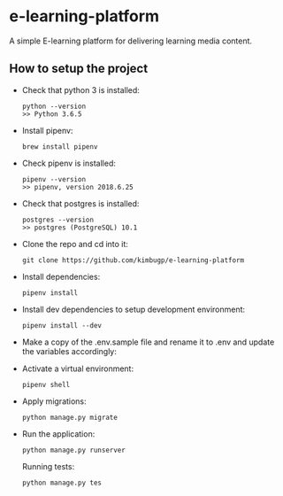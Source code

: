 # e-learning-platform
A simple E-learning platform for delivering learning media content.

## How to setup the project 
-   Check that python 3 is installed:

    ```
    python --version
    >> Python 3.6.5
    ```

-   Install pipenv:

    ```
    brew install pipenv
    ```

-   Check pipenv is installed:
    ```
    pipenv --version
    >> pipenv, version 2018.6.25
    ```
-   Check that postgres is installed:

    ```
    postgres --version
    >> postgres (PostgreSQL) 10.1
    ```
-   Clone the  repo and cd into it:

    ```
    git clone https://github.com/kimbugp/e-learning-platform
    ```

-   Install dependencies:

    ```
    pipenv install
    ```

-   Install dev dependencies to setup development environment:

    ```
    pipenv install --dev
    ```
-   Make a copy of the .env.sample file and rename it to .env and update the variables accordingly:

-   Activate a virtual environment:

    ```
    pipenv shell
    ```

-   Apply migrations:

    ```
    python manage.py migrate
    ```
*   Run the application:

    ```
    python manage.py runserver
    ```

    Running tests:

    ```
    python manage.py tes
    ```